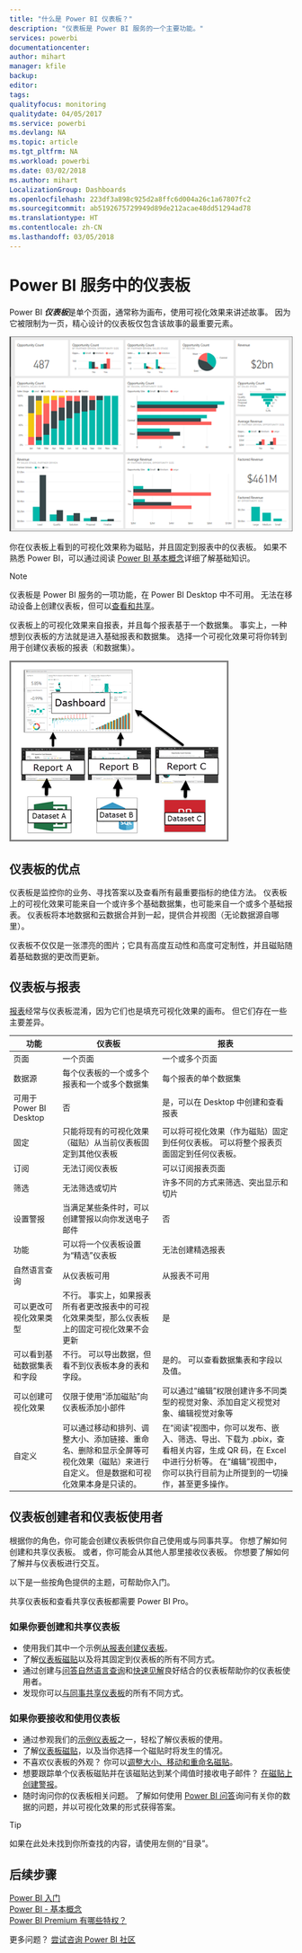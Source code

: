 ```yaml
---
title: "什么是 Power BI 仪表板？"
description: "仪表板是 Power BI 服务的一个主要功能。"
services: powerbi
documentationcenter: 
author: mihart
manager: kfile
backup: 
editor: 
tags: 
qualityfocus: monitoring
qualitydate: 04/05/2017
ms.service: powerbi
ms.devlang: NA
ms.topic: article
ms.tgt_pltfrm: NA
ms.workload: powerbi
ms.date: 03/02/2018
ms.author: mihart
LocalizationGroup: Dashboards
ms.openlocfilehash: 223df3a898c925d2a8ffc6d004a26c1a67807fc2
ms.sourcegitcommit: ab5192675729949d89de212acae48dd51294ad78
ms.translationtype: HT
ms.contentlocale: zh-CN
ms.lasthandoff: 03/05/2018
---
```

# <a name="dashboards-in-power-bi-service"></a>Power BI 服务中的仪表板

Power BI ***仪表板***是单个页面，通常称为画布，使用可视化效果来讲述故事。 因为它被限制为一页，精心设计的仪表板仅包含该故事的最重要元素。

![仪表板](media/service-dashboards/power-bi-dashboard2.png)

你在仪表板上看到的可视化效果称为磁贴，并且固定到报表中的仪表板。 如果不熟悉 Power BI，可以通过阅读 [Power BI 基本概念](service-basic-concepts.md)详细了解基础知识。

> [!NOTE]
> 仪表板是 Power BI 服务的一项功能，在 Power BI Desktop 中不可用。 无法在移动设备上创建仪表板，但可以[查看和共享](mobile-apps-view-dashboard.md)。
> 
> 

仪表板上的可视化效果来自报表，并且每个报表基于一个数据集。 事实上，一种想到仪表板的方法就是进入基础报表和数据集。 选择一个可视化效果可将你转到用于创建仪表板的报表（和数据集）。

![显示仪表板、报表、数据集之间的关系的图表](media/service-dashboards/power-bi-diagram.png)

## <a name="advantages-of-dashboards"></a>仪表板的优点
仪表板是监控你的业务、寻找答案以及查看所有最重要指标的绝佳方法。 仪表板上的可视化效果可能来自一个或许多个基础数据集，也可能来自一个或多个基础报表。 仪表板将本地数据和云数据合并到一起，提供合并视图（无论数据源自哪里）。

仪表板不仅仅是一张漂亮的图片；它具有高度互动性和高度可定制性，并且磁贴随着基础数据的更改而更新。

## <a name="dashboards-versus-reports"></a>仪表板与报表
[报表](service-reports.md)经常与仪表板混淆，因为它们也是填充可视化效果的画布。 但它们存在一些主要差异。

| **功能** | **仪表板** | **报表** |
| --- | --- | --- |
| 页面 |一个页面 |一个或多个页面 |
| 数据源 |每个仪表板的一个或多个报表和一个或多个数据集 |每个报表的单个数据集 |
| 可用于 Power BI Desktop |否 |是，可以在 Desktop 中创建和查看报表 |
| 固定 |只能将现有的可视化效果（磁贴）从当前仪表板固定到其他仪表板 |可以将可视化效果（作为磁贴）固定到任何仪表板。 可以将整个报表页面固定到任何仪表板。 |
| 订阅 |无法订阅仪表板 |可以订阅报表页面 |
| 筛选 |无法筛选或切片 |许多不同的方式来筛选、突出显示和切片 |
| 设置警报 |当满足某些条件时，可以创建警报以向你发送电子邮件 |否 |
| 功能 |可以将一个仪表板设置为“精选”仪表板 |无法创建精选报表 |
| 自然语言查询 |从仪表板可用 |从报表不可用 |
| 可以更改可视化效果类型 |不行。 事实上，如果报表所有者更改报表中的可视化效果类型，那么仪表板上的固定可视化效果不会更新 |是 |
| 可以看到基础数据集表和字段 |不行。 可以导出数据，但看不到仪表板本身的表和字段。 |是的。 可以查看数据集表和字段以及值。 |
| 可以创建可视化效果 |仅限于使用“添加磁贴”向仪表板添加小部件 |可以通过“编辑”权限创建许多不同类型的视觉对象、添加自定义视觉对象、编辑视觉对象等 |
| 自定义 |可以通过移动和排列、调整大小、添加链接、重命名、删除和显示全屏等可视化效果（磁贴）来进行自定义。 但是数据和可视化效果本身是只读的。 |在“阅读”视图中，你可以发布、嵌入、筛选、导出、下载为 .pbix，查看相关内容，生成 QR 码，在 Excel 中进行分析等。  在“编辑”视图中，你可以执行目前为止所提到的一切操作，甚至更多操作。 |

## <a name="dashboard-creators-and-dashboard-consumers"></a>仪表板创建者和仪表板使用者
根据你的角色，你可能会创建仪表板供你自己使用或与同事共享。 你想了解如何创建和共享仪表板。 或者，你可能会从其他人那里接收仪表板。 你想要了解如何了解并与仪表板进行交互。

以下是一些按角色提供的主题，可帮助你入门。

共享仪表板和查看共享仪表板都需要 Power BI Pro。

### <a name="if-you-will-be-creating-and-sharing-dashboards"></a>如果你要创建和共享仪表板
* 使用我们其中一个示例[从报表创建仪表板](service-dashboard-create.md)。
* 了解[仪表板磁贴](service-dashboard-tiles.md)以及将其固定到仪表板的所有不同方式。
* 通过创建与[问答自然语言查询](service-prepare-data-for-q-and-a.md)和[快速见解](service-insights-optimize.md)良好结合的仪表板帮助你的仪表板使用者。
* 发现你可以[与同事共享仪表板](service-how-to-collaborate-distribute-dashboards-reports.md)的所有不同方式。

### <a name="if-you-will-be-receiving-and-consuming-dashboards"></a>如果你要接收和使用仪表板
* 通过参观我们的[示例仪表板](sample-tutorial-connect-to-the-samples.md)之一，轻松了解仪表板的使用。
* 了解[仪表板磁贴](service-dashboard-tiles.md)，以及当你选择一个磁贴时将发生的情况。
* 不喜欢仪表板的外观？  你可以[调整大小、移动和重命名磁贴](service-dashboard-edit-tile.md)。
* 想要跟踪单个仪表板磁贴并在该磁贴达到某个阈值时接收电子邮件？ [在磁贴上创建警报](service-set-data-alerts.md)。
* 随时询问你的仪表板相关问题。 了解如何使用 [Power BI 问答](power-bi-tutorial-q-and-a.md)询问有关你的数据的问题，并以可视化效果的形式获得答案。

> [!TIP]
> 如果在此处未找到你所查找的内容，请使用左侧的“目录”。
> 
> 

## <a name="next-steps"></a>后续步骤
[Power BI 入门](service-get-started.md)  
[Power BI - 基本概念](service-basic-concepts.md)  
[Power BI Premium 有哪些特权？](service-premium.md)  

更多问题？ [尝试咨询 Power BI 社区](http://community.powerbi.com/)

